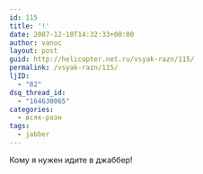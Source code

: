 ```yaml
---
id: 115
title: '!'
date: 2007-12-10T14:32:33+00:00
author: vanoc
layout: post
guid: http://helicopter.net.ru/vsyak-razn/115/
permalink: /vsyak-razn/115/
ljID:
  - "82"
dsq_thread_id:
  - "164630065"
categories:
  - всяк-разн
tags:
  - jabber
---
```

Кому я нужен идите в джаббер!